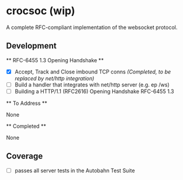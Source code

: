 # crocsoc (wip)

A complete RFC-compliant implementation of the websocket protocol.

## Development

** RFC-6455 1.3 Opening Handshake **

- [x] Accept, Track and Close imbound TCP conns *(Completed, to be replaced by net/http integration)*
- [ ] Build a handler that integrates with net/http server (e.g. ep /ws)
- [ ] Building a HTTP/1.1 (RFC2616) Opening Handshake RFC-6455 1.3

** To Address **

None

** Completed **

None

## Coverage
- [ ] passes all server tests in the Autobahn Test Suite
